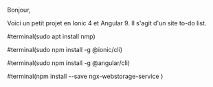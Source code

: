Bonjour,

Voici un petit projet en Ionic 4 et Angular 9.
Il s'agit d'un site to-do list.

#terminal(sudo apt install nmp)

#terminal(sudo npm install -g @ionic/cli)

#terminal(sudo npm install -g @angular/cli)

#terminal(npm install --save ngx-webstorage-service  )
